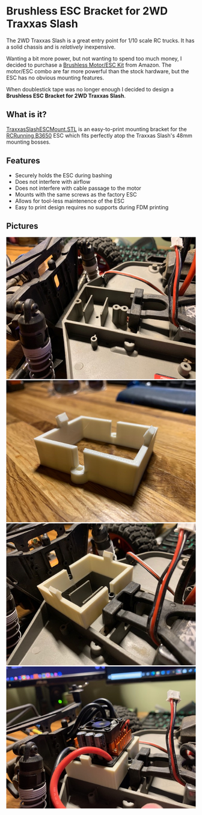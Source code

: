 # Brushless ESC Bracket for 2WD Traxxas Slash

The 2WD Traxxas Slash is a great entry point for 1/10 scale RC trucks. It has a solid chassis and is *relatively* inexpensive.

Wanting a bit more power, but not wanting to spend too much money, I decided to purchase a [Brushless Motor/ESC Kit](https://amzn.to/323WqeT) from Amazon. The motor/ESC combo are far more powerful than the stock hardware, but the ESC has no obvious mounting features.

When doublestick tape was no longer enough I decided to design a **Brushless ESC Bracket for 2WD Traxxas Slash**.

## What is it?

[TraxxasSlashESCMount.STL](TraxxasSlashESCMount.STL) is an easy-to-print mounting bracket for the [RCRunning B3650](https://amzn.to/323WqeT) ESC which fits perfectly atop the Traxxas Slash's 48mm mounting bosses. 

## Features
- Securely holds the ESC during bashing
- Does not interfere with airflow
- Does not interfere with cable passage to the motor
- Mounts with the same screws as the factory ESC
- Allows for tool-less maintenence of the ESC
- Easy to print design requires no supports during FDM printing

## Pictures
![The Printed Bracket](photos/IMG_3679.jpg)
![Available Mounting Bosses](photos/IMG_3681.jpg)
![The Printed Bracket Atop the Mounting Bosses](photos/IMG_3682.jpg)
![ESC Installed and Cables Routed](photos/IMG_3683.jpg)
